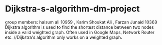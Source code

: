 # Dijkstra-s-algorithm-dm-project
group members: haisum ali 10959 , Karim Shoukat Ali ,  Farzan Junaid 10368    Dijkstra algorithm is used to find the shortest distance between two nodes inside a valid weighted graph. Often used in Google Maps, Network Router etc. //Dijkstra's algorithm only works on a weighted graph.
